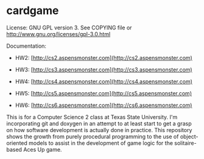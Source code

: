 # cardgame


License: GNU GPL version 3. See COPYING file or http://www.gnu.org/licenses/gpl-3.0.html

Documentation: 

* HW2: [http://cs2.aspensmonster.com](http://cs2.aspensmonster.com)
	
* HW3: [http://cs3.aspensmonster.com](http://cs3.aspensmonster.com)
	
* HW4: [http://cs4.aspensmonster.com](http://cs4.aspensmonster.com)
	
* HW5: [http://cs5.aspensmonster.com](http://cs5.aspensmonster.com)
	
* HW6: [http://cs6.aspensmonster.com](http://cs6.aspensmonster.com)

This is for a Computer Science 2 class at Texas State University.
I'm incorporating git and doxygen in an attempt to at least start
to get a grasp on how software development is actually done in 
practice. This repository shows the growth from purely procedural 
programming to the use of object-oriented models to assist in the 
development of game logic for the solitaire-based Aces Up game.
